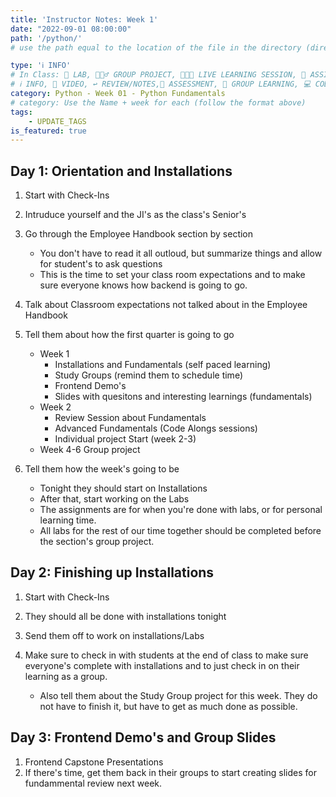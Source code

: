 ```yaml
---
title: 'Instructor Notes: Week 1'
date: "2022-09-01 08:00:00"
path: '/python/'
# use the path equal to the location of the file in the directory (directory structure)

type: 'ℹ️ INFO'
# In Class: 🥼 LAB, 👷🏼‍♂️ GROUP PROJECT, 👩🏽‍🏫 LIVE LEARNING SESSION, 📝 ASSIGNMENT
# ℹ️ INFO, 🎥 VIDEO, ↩️ REVIEW/NOTES,🧠 ASSESSMENT, 👥 GROUP LEARNING, 💻 CODE ALONG
category: Python - Week 01 - Python Fundamentals
# category: Use the Name + week for each (follow the format above)
tags:
    - UPDATE_TAGS
is_featured: true
---
```


## Day 1: Orientation and Installations

1. Start with Check-Ins
1. Intruduce yourself and the JI's as the class's Senior's
1. Go through the Employee Handbook section by section

    - You don't have to read it all outloud, but summarize things and allow for student's to ask questions
    - This is the time to set your class room expectations and to make sure everyone knows how backend is going to go.

1. Talk about Classroom expectations not talked about in the Employee Handbook
1. Tell them about how the first quarter is going to go

    - Week 1
        - Installations and Fundamentals (self paced learning)
        - Study Groups (remind them to schedule time)
        - Frontend Demo's
        - Slides with quesitons and interesting learnings (fundamentals)
    - Week 2
        - Review Session about Fundamentals
        - Advanced Fundamentals (Code Alongs sessions)
        - Individual project Start (week 2-3)
    - Week 4-6 Group project

1. Tell them how the week's going to be

    - Tonight they should start on Installations
    - After that, start working on the Labs
    - The assignments are for when you're done with labs, or for personal learning time.
    - All labs for the rest of our time together should be completed before the section's group project.

## Day 2: Finishing up Installations

1. Start with Check-Ins
1. They should all be done with installations tonight
1. Send them off to work on installations/Labs
1. Make sure to check in with students at the end of class to make sure everyone's complete with installations and to just check in on their learning as a group.

    - Also tell them about the Study Group project for this week. They do not have to finish it, but have to get as much done as possible.

## Day 3: Frontend Demo's and Group Slides

1. Frontend Capstone Presentations
1. If there's time, get them back in their groups to start creating slides for fundammental review next week.
